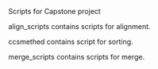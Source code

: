 Scripts for Capstone project

align_scripts contains scripts for alignment.

ccsmethed contains script for sorting.

merge_scripts contains scripts for merge.
